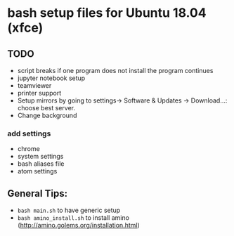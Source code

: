 # bash setup files for Ubuntu 18.04 (xfce)
## TODO
  - script breaks if one program does not install the program continues
  - jupyter notebook setup
  - teamviewer
  - printer support
  - Setup mirrors by going to settings-> Software & Updates -> Download...:
      choose best server.
  - Change background
### add settings
  - chrome
  - system settings
  - bash aliases file
  - atom settings

## General Tips:
  - `bash main.sh` to have generic setup
  - `bash amino_install.sh` to install amino (http://amino.golems.org/installation.html)
